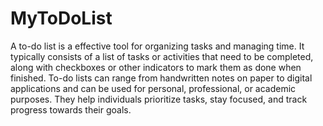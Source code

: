 # MyToDoList

A to-do list is a effective tool for organizing tasks and managing time. 
It typically consists of a list of tasks or activities that need to be completed, along with checkboxes or other indicators to mark them as done when finished. 
To-do lists can range from handwritten notes on paper to digital applications and can be used for personal, professional, or academic purposes. 
They help individuals prioritize tasks, stay focused, and track progress towards their goals.
